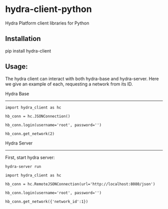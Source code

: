 # hydra-client-python
Hydra Platform client libraries for Python

Installation
------------

pip install hydra-client


Usage:
------

The hydra client can interact with both hydra-base and hydra-server. Here
we give an example of each, requesting a network from its ID.

Hydra Base
**********

```
import hydra_client as hc

hb_conn = hc.JSONConnection()

hb_conn.login(username='root', password='')

hb_conn.get_network(2)

```

Hydra Server
************

First, start hydra server:

```
hydra-server run

```

```
import hydra_client as hc

hb_conn = hc.RemoteJSONConnection(url='http://localhost:8080/json')

hb_conn.login(username='root', password='')

hb_conn.get_network({'network_id':1})

```
